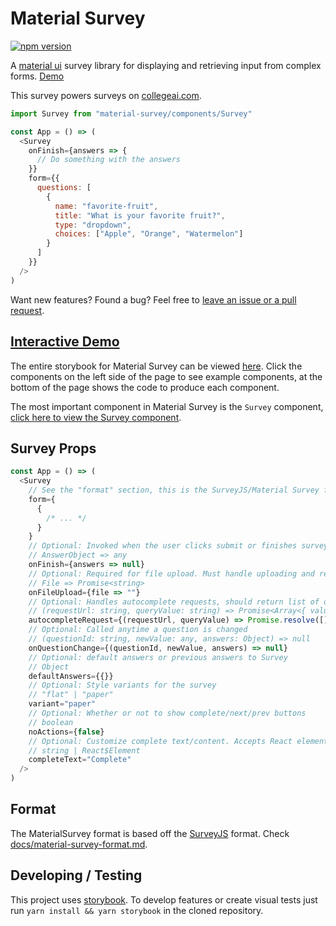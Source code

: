 # Material Survey

[![npm version](https://badge.fury.io/js/material-survey.svg)](https://badge.fury.io/js/material-survey)

A [material ui](https://material-ui.com/) survey library for displaying and retrieving input from complex forms. [Demo](https://collegeai.github.io/material-survey/?selectedKind=Survey&selectedStory=WorkAround%20Interview&full=0&addons=1&stories=1&panelRight=0&addonPanel=storybook%2Factions%2Factions-panel)

This survey powers surveys on [collegeai.com](https://collegeai.com).

```javascript
import Survey from "material-survey/components/Survey"

const App = () => (
  <Survey
    onFinish={answers => {
      // Do something with the answers
    }}
    form={{
      questions: [
        {
          name: "favorite-fruit",
          title: "What is your favorite fruit?",
          type: "dropdown",
          choices: ["Apple", "Orange", "Watermelon"]
        }
      ]
    }}
  />
)
```

Want new features? Found a bug? Feel free to [leave an issue or a pull request](https://github.com/CollegeAI/material-survey/pulls).

## [Interactive Demo](https://collegeai.github.io/material-survey)

The entire storybook for Material Survey can be viewed [here](https://collegeai.github.io/material-survey). Click the components on the left side of the page to see example components, at the bottom of the page shows the code to produce each component.

The most important component in Material Survey is the `Survey` component, [click here to view the Survey component](?selectedKind=Survey&selectedStory=All%20Question%20Types).

## Survey Props

```javascript
const App = () => (
  <Survey
    // See the "format" section, this is the SurveyJS/Material Survey format
    form={
      {
        /* ... */
      }
    }
    // Optional: Invoked when the user clicks submit or finishes survey
    // AnswerObject => any
    onFinish={answers => null}
    // Optional: Required for file upload. Must handle uploading and return URL of file.
    // File => Promise<string>
    onFileUpload={file => ""}
    // Optional: Handles autocomplete requests, should return list of options for a given query
    // (requestUrl: string, queryValue: string) => Promise<Array<{ value: string, label: string, subLabel?: string }>>
    autocompleteRequest={(requestUrl, queryValue) => Promise.resolve([])}
    // Optional: Called anytime a question is changed
    // (questionId: string, newValue: any, answers: Object) => null
    onQuestionChange={(questionId, newValue, answers) => null}
    // Optional: default answers or previous answers to Survey
    // Object
    defaultAnswers={{}}
    // Optional: Style variants for the survey
    // "flat" | "paper"
    variant="paper"
    // Optional: Whether or not to show complete/next/prev buttons
    // boolean
    noActions={false}
    // Optional: Customize complete text/content. Accepts React element.
    // string | React$Element
    completeText="Complete"
  />
)
```

## Format

The MaterialSurvey format is based off the [SurveyJS](https://github.com/surveyjs/surveyjs) format. Check [docs/material-survey-format.md](https://github.com/CollegeAI/material-survey/blob/master/docs/material-survey-format.md).

## Developing / Testing

This project uses [storybook](https://storybook.js.org/). To develop features or
create visual tests just run `yarn install && yarn storybook` in the cloned repository.
